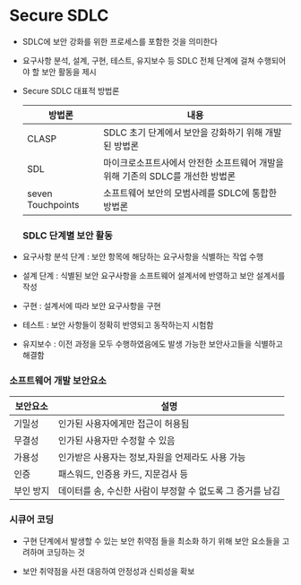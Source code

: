 # Secure SDLC

- SDLC에 보안 강화를 위한 프로세스를 포함한 것을 의미한다

- 요구사항 분석, 설계, 구현, 테스트, 유지보수 등 SDLC 전체 단계에 걸쳐 수행되어야 할 보안 활동을 제시

- Secure SDLC 대표적 방법론

  | 방법론            | 내용                                                         |
  | ----------------- | ------------------------------------------------------------ |
  | CLASP             | SDLC 초기 단계에서 보안을 강화하기 위해 개발된 방법론        |
  | SDL               | 마이크로소프트사에서 안전한 소프트웨어 개발을 위해 기존의 SDLC를 개선한 방법론 |
  | seven Touchpoints | 소프트웨어 보안의 모범사례를 SDLC에 통합한 방법론            |

  ### SDLC 단계별 보안 활동

- 요구사항 분석 단계 : 보안 항목에 해당하는 요구사항을 식별하는 작업 수행

- 설계 단계 : 식별된 보안 요구사항을 소프트웨어 설계서에 반영하고 보안 설계서를 작성

- 구현 : 설계서에 따라 보안 요구사항을 구현

- 테스트 : 보안 사항들이 정확히 반영되고 동작하는지 시험함

- 유지보수 : 이전 과정을 모두 수행하였음에도 발생 가능한 보안사고들을 식별하고 해결함



### 소프트웨어 개발 보안요소

| 보안요소  | 설명                                                       |
| --------- | ---------------------------------------------------------- |
| 기밀성    | 인가된 사용자에게만 접근이 허용됨                          |
| 무결성    | 인가된 사용자만 수정할 수 있음                             |
| 가용성    | 인가받은 사용자는 정보,자원을 언제라도 사용 가능           |
| 인증      | 패스워드, 인증용 카드, 지문검사 등                         |
| 부인 방지 | 데이터를 송, 수신한 사람이 부정할 수 없도록 그 증거를 남김 |



### 시큐어 코딩

- 구현 단계에서 발생할 수 있는 보안 취약점 들을 최소화 하기 위해 보안 요소들을 고려하며 코딩하는 것

- 보안 취약점을 사전 대응하여 안정성과 신뢰성을 확보

  
